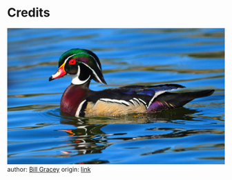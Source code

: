 # Credits

![image](./6819323284_e1ee501d4e_b.jpg)
author: [Bill Gracey](https://www.flickr.com/photos/9422878@N08/)
origin: [link](https://www.flickr.com/photos/9422878@N08/6819323284)


